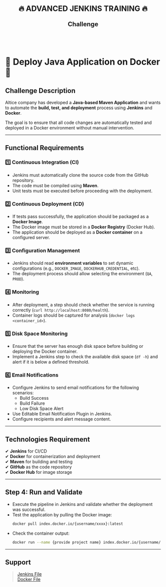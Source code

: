 <div style="text-align:center; font-size: 24px;"> <p><strong>🔥 ADVANCED JENKINS TRAINING 🔥</strong></p> </div> <div style="text-align:center; font-size: 20px;"> <p><strong>Challenge</strong></p> </div> <br>

<br>

# 📌 Deploy Java Application on Docker 🐳                       

## **Challenge Description**  
Altice company has developed a **Java-based Maven Application** and wants to automate the **build, test, and deployment** process using **Jenkins** and **Docker**.  

The goal is to ensure that all code changes are automatically tested and deployed in a Docker environment without manual intervention.

---

## **Functional Requirements**  

### 1️⃣ **Continuous Integration (CI)**  
   - Jenkins must automatically clone the source code from the GitHub repository.  
   - The code must be compiled using **Maven**.  
   - Unit tests must be executed before proceeding with the deployment.  

### 2️⃣ **Continuous Deployment (CD)**  
   - If tests pass successfully, the application should be packaged as a **Docker Image**.  
   - The Docker image must be stored in a **Docker Registry** (Docker Hub).  
   - The application should be deployed as a **Docker container** on a configured server.  

### 3️⃣ **Configuration Management**  
   - Jenkins should read **environment variables** to set dynamic configurations (e.g., `DOCKER_IMAGE`, `DOCKERHUB_CREDENTIAL`, etc).  
   - The deployment process should allow selecting the environment (`QA`, `PROD`).  

### 4️⃣ **Monitoring**  
   - After deployment, a step should check whether the service is running correctly (`curl http://localhost:8080/health`).  
   - Container logs should be captured for analysis (`docker logs <container_id>`).  

### 5️⃣ **Disk Space Monitoring**  
   - Ensure that the server has enough disk space before building or deploying the Docker container.  
   - Implement a Jenkins step to check the available disk space (`df -h`) and alert if it is below a defined threshold.

### 6️⃣ **Email Notifications**  
   - Configure Jenkins to send email notifications for the following scenarios:
     - Build Success
     - Build Failure
     - Low Disk Space Alert
   - Use Editable Email Notification Plugin in Jenkins.  
   - Configure recipients and alert message content.  

---

## **Technologies Requirement**  
✔ **Jenkins** for CI/CD  
✔ **Docker** for containerization and deployment  
✔ **Maven** for building and testing  
✔ **GitHub** as the code repository  
✔ **Docker Hub** for image storage  

---

## **Step 4: Run and Validate**  
   - Execute the pipeline in Jenkins and validate whether the deployment was successful.  
   - Test the application by pulling the Docker image:
     ```bash
     docker pull index.docker.io/{username/xxxx}:latest
     ```
   - Check the container output:
     ```bash
     docker run --name {provide project name} index.docker.io/{username/xxxx}:latest
     ```

---

## **Support**  
> [Jenkins File](/jenkins/Challenge/Jenkinsfile)  
> [Docker File](/jenkins/Challenge/Dockerfile)  
